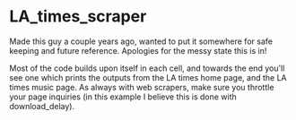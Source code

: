 # LA_times_scraper

Made this guy a couple years ago, wanted to put it somewhere for safe keeping and future reference. Apologies for the messy state this is in! 

Most of the code builds upon itself in each cell, and towards the end you'll see one which prints the outputs from the LA times home page, and the LA times music page. As always with web scrapers, make sure you throttle your page inquiries (in this example I believe this is done with download_delay). 
